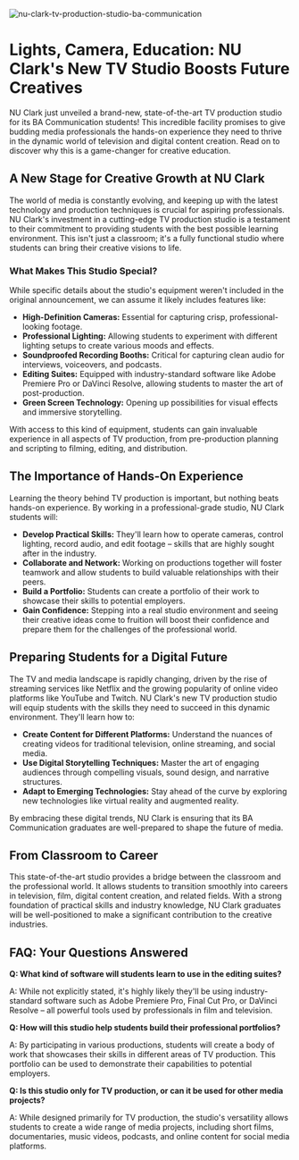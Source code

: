 ![nu-clark-tv-production-studio-ba-communication](https://images.pexels.com/photos/918281/pexels-photo-918281.jpeg?auto=compress&cs=tinysrgb&fit=crop&h=627&w=1200)

# Lights, Camera, Education: NU Clark's New TV Studio Boosts Future Creatives

NU Clark just unveiled a brand-new, state-of-the-art TV production studio for its BA Communication students! This incredible facility promises to give budding media professionals the hands-on experience they need to thrive in the dynamic world of television and digital content creation. Read on to discover why this is a game-changer for creative education.

## A New Stage for Creative Growth at NU Clark

The world of media is constantly evolving, and keeping up with the latest technology and production techniques is crucial for aspiring professionals. NU Clark's investment in a cutting-edge TV production studio is a testament to their commitment to providing students with the best possible learning environment. This isn't just a classroom; it's a fully functional studio where students can bring their creative visions to life.

### What Makes This Studio Special?

While specific details about the studio's equipment weren't included in the original announcement, we can assume it likely includes features like:

*   **High-Definition Cameras:** Essential for capturing crisp, professional-looking footage.
*   **Professional Lighting:** Allowing students to experiment with different lighting setups to create various moods and effects.
*   **Soundproofed Recording Booths:** Critical for capturing clean audio for interviews, voiceovers, and podcasts.
*   **Editing Suites:** Equipped with industry-standard software like Adobe Premiere Pro or DaVinci Resolve, allowing students to master the art of post-production.
*   **Green Screen Technology:** Opening up possibilities for visual effects and immersive storytelling.

With access to this kind of equipment, students can gain invaluable experience in all aspects of TV production, from pre-production planning and scripting to filming, editing, and distribution.

## The Importance of Hands-On Experience

Learning the theory behind TV production is important, but nothing beats hands-on experience. By working in a professional-grade studio, NU Clark students will:

*   **Develop Practical Skills:** They'll learn how to operate cameras, control lighting, record audio, and edit footage – skills that are highly sought after in the industry.
*   **Collaborate and Network:** Working on productions together will foster teamwork and allow students to build valuable relationships with their peers.
*   **Build a Portfolio:** Students can create a portfolio of their work to showcase their skills to potential employers.
*   **Gain Confidence:** Stepping into a real studio environment and seeing their creative ideas come to fruition will boost their confidence and prepare them for the challenges of the professional world.

## Preparing Students for a Digital Future

The TV and media landscape is rapidly changing, driven by the rise of streaming services like Netflix and the growing popularity of online video platforms like YouTube and Twitch. NU Clark's new TV production studio will equip students with the skills they need to succeed in this dynamic environment. They'll learn how to:

*   **Create Content for Different Platforms:** Understand the nuances of creating videos for traditional television, online streaming, and social media.
*   **Use Digital Storytelling Techniques:** Master the art of engaging audiences through compelling visuals, sound design, and narrative structures.
*   **Adapt to Emerging Technologies:** Stay ahead of the curve by exploring new technologies like virtual reality and augmented reality.

By embracing these digital trends, NU Clark is ensuring that its BA Communication graduates are well-prepared to shape the future of media.

## From Classroom to Career

This state-of-the-art studio provides a bridge between the classroom and the professional world. It allows students to transition smoothly into careers in television, film, digital content creation, and related fields. With a strong foundation of practical skills and industry knowledge, NU Clark graduates will be well-positioned to make a significant contribution to the creative industries.

## FAQ: Your Questions Answered

**Q: What kind of software will students learn to use in the editing suites?**

A: While not explicitly stated, it's highly likely they'll be using industry-standard software such as Adobe Premiere Pro, Final Cut Pro, or DaVinci Resolve – all powerful tools used by professionals in film and television.

**Q: How will this studio help students build their professional portfolios?**

A: By participating in various productions, students will create a body of work that showcases their skills in different areas of TV production. This portfolio can be used to demonstrate their capabilities to potential employers.

**Q: Is this studio only for TV production, or can it be used for other media projects?**

A: While designed primarily for TV production, the studio's versatility allows students to create a wide range of media projects, including short films, documentaries, music videos, podcasts, and online content for social media platforms.